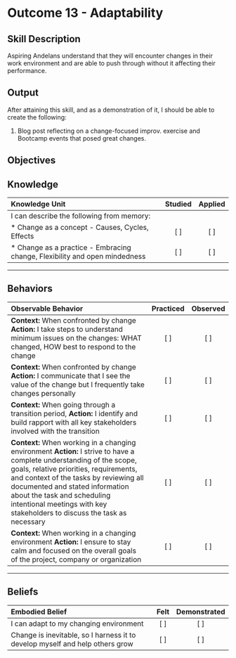 # Outcome 13 - Adaptability

**Skill Description**
----------
Aspiring Andelans understand that they will encounter changes in their work environment and are able to push through without it affecting their performance.


**Output**
----------
After attaining this skill, and as a demonstration of it, I should be able to create the following:

1. Blog post reflecting on a change-focused improv. exercise and Bootcamp events that posed great changes.


**Objectives**
----------

## **Knowledge**


| Knowledge Unit   |      Studied      | Applied |
|:-------------|:------------------:|:--------:|
| I can describe the following from memory: | | |
| * Change as a concept - Causes, Cycles, Effects  | [ ] |    [ ] |
| * Change as a practice - Embracing change, Flexibility and open mindedness | [ ] |    [ ] |


----------


## **Behaviors**


| Observable Behavior   |      Practiced      | Observed |
|:-------------|:------------------:|:--------:|
| **Context:**  When confronted by change **Action:** I take steps  to understand minimum issues on the changes: WHAT changed, HOW  best to respond to the change | [ ] |    [ ] |
| **Context:**  When confronted by change **Action:** I communicate that I see the value of the change but I frequently take changes personally | [ ] |    [ ] |
| **Context:** When going through a transition period, **Action:** I identify and build rapport with all key stakeholders involved with the transition | [ ] |    [ ] |
| **Context:** When working in a changing environment **Action:** I strive to have a complete understanding of the scope, goals, relative priorities, requirements, and context of the tasks by reviewing all documented and stated information about the task and scheduling intentional meetings with key stakeholders to discuss the task as necessary | [ ] |    [ ] |
| **Context:** When working in a changing environment **Action:** I ensure to stay calm and focused on the overall goals of the project, company or organization | [ ] |    [ ] |

----------


## **Beliefs**


| Embodied Belief   |      Felt      | Demonstrated |
|:-------------|:------------------:|:--------:|
| I can adapt to my changing environment |   [ ]   |   [ ] |
| Change is inevitable, so I harness it to develop myself and help others grow |   [ ]   |   [ ] |
